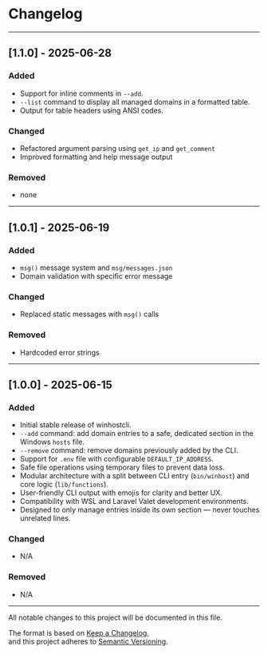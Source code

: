 # Changelog

---

## [1.1.0] - 2025-06-28

### Added

- Support for inline comments in `--add`.
- `--list` command to display all managed domains in a formatted table.
- Output for table headers using ANSI codes.

### Changed

- Refactored argument parsing using `get_ip` and `get_comment`
- Improved formatting and help message output

### Removed

- none

---

## [1.0.1] - 2025-06-19

### Added

- `msg()` message system and `msg/messages.json`
- Domain validation with specific error message

### Changed

- Replaced static messages with `msg()` calls

### Removed

- Hardcoded error strings

---

## [1.0.0] - 2025-06-15

### Added

- Initial stable release of winhostcli.
- `--add` command: add domain entries to a safe, dedicated section in the Windows `hosts` file.
- `--remove` command: remove domains previously added by the CLI.
- Support for `.env` file with configurable `DEFAULT_IP_ADDRESS`.
- Safe file operations using temporary files to prevent data loss.
- Modular architecture with a split between CLI entry (`bin/winhost`) and core logic (`lib/functions`).
- User-friendly CLI output with emojis for clarity and better UX.
- Compatibility with WSL and Laravel Valet development environments.
- Designed to only manage entries inside its own section — never touches unrelated lines.

### Changed

- N/A

### Removed

- N/A

---

All notable changes to this project will be documented in this file.

The format is based on [Keep a Changelog](https://keepachangelog.com/en/1.0.0/),  
and this project adheres to [Semantic Versioning](https://semver.org/spec/v2.0.0.html).
